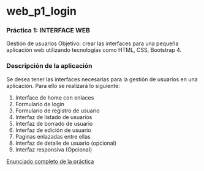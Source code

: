 # web_p1_login

### Práctica 1: INTERFACE WEB
Gestión de usuarios
Objetivo: crear las interfaces para una pequeña aplicación web utilizando tecnologías como
HTML, CSS, Bootstrap 4.

### Descripción de la aplicación

Se desea tener las interfaces necesarias para la gestión de usuarios en una aplicación. Para ello se realizará lo siguiente:

1. Interface de home con enlaces
2. Formulario de login
3. Formulario de registro de usuario
4. Interfaz de listado de usuarios
5. Interfaz de borrado de usuario
6. Interfaz de edición de usuario
7. Paginas enlazadas entre ellas
8. Interfaz de detalle de usuario (opcional)
9. Interfaz responsiva (Opcional)

[Enunciado completo de la práctica](https://drive.google.com/file/d/1-wBf6MM-FUESQg68z-dvO1tF59rsN9nA/view?usp=sharing)

